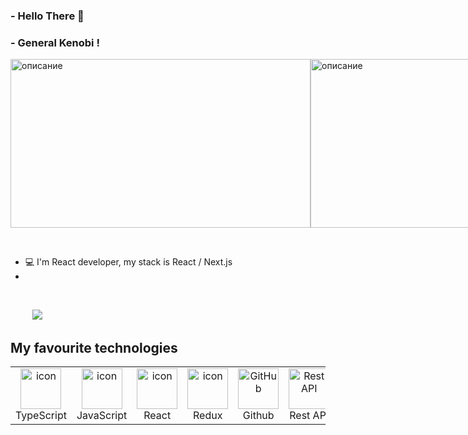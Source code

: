 ### - Hello There 👋
### - General Kenobi !

<div style="display: flex; align-items: center; justily-content: space-between;">
	<img src="https://media.giphy.com/media/Nx0rz3jtxtEre/giphy.gif" width="480" height="270" alt="описание">
	<img src="https://media.giphy.com/media/8JTFsZmnTR1Rs1JFVP/giphy.gif" width="480" height="270" alt="описание">
</div>

&nbsp;&nbsp;&nbsp;&nbsp;&nbsp;&nbsp;&nbsp;&nbsp;
- 💻 I'm React developer, my stack is React / Next.js
- 

&nbsp;&nbsp;&nbsp;&nbsp;&nbsp;&nbsp;&nbsp;&nbsp;
<div align="justify">
&nbsp;&nbsp;&nbsp;&nbsp;&nbsp;&nbsp;&nbsp;&nbsp;
<a href="https://t.me/takemeright">
	<img src="https://img.shields.io/badge/telegram-2CA5E0?style=for-the-badge&logo=telegram&logoColor=white">
</a>
</div>

## My favourite technologies

<table>
  <tr>
    <td align="center" width="96">
      <img src="https://techstack-generator.vercel.app/ts-icon.svg" alt="icon" width="65" height="65" />
      <br>TypeScript
  </td>
  <td align="center" width="96">
    <img src="https://techstack-generator.vercel.app/js-icon.svg" alt="icon" width="65" height="65" />
    <br>JavaScript
  </td>
  <td align="center" width="96">
      <img src="https://techstack-generator.vercel.app/react-icon.svg" alt="icon" width="65" height="65" />
      <br>React
  </td>
  <td align="center" width="96">
      <img src="https://techstack-generator.vercel.app/redux-icon.svg" alt="icon" width="65" height="65" />
      <br>Redux
  </td>
  <td align="center" width="96">
      <img src="https://techstack-generator.vercel.app/github-icon.svg" width="65" height="65" alt="GitHub" />
      <br>Github
  </td>
  <td align="center" width="96">
      <img src="https://techstack-generator.vercel.app/restapi-icon.svg" width="65" height="65" alt="Rest API" />
      <br>Rest API
  </td>
  <td align="center"  width="96">
      <img src="https://skillicons.dev/icons?i=gitlab" width="65" height="65" alt="GitLab" />
      <br>GitLab
  </td>
  <td align="center" width="96">
      <img src="https://skillicons.dev/icons?i=postman" width="65" height="65" alt="Postman" />
      <br>Postman
  </td>
  <td align="center" width="96">
      <img src="https://skillicons.dev/icons?i=linux" width="65" height="65" alt="Linux" />
      <br>Linux
  </td>
  </tr>
 <tr>
 </tr>
</table>
